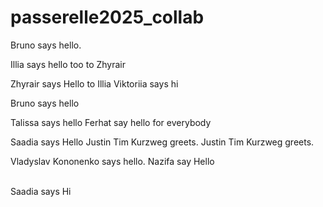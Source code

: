 # passerelle2025_collab

Bruno says hello.

Illia says hello too to Zhyrair

Zhyrair says Hello to Illia
Viktoriia says hi

Bruno says hello

Talissa says hello
Ferhat say hello for everybody

Saadia says Hello
Justin Tim Kurzweg greets.
Justin Tim Kurzweg greets.

Vladyslav Kononenko says hello.
Nazifa say Hello

<br/>
Saadia says Hi
